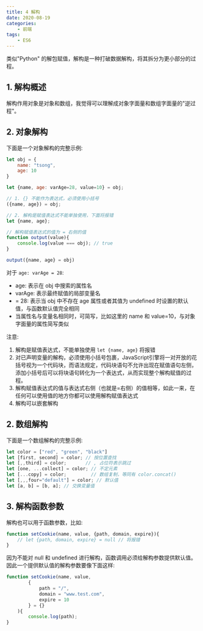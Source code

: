 ```yaml
---
title: 4 解构
date: 2020-08-19
categories:
    - 前端
tags:
	- ES6
---
```


类似"Python" 的解包赋值，解构是一种打破数据解构，将其拆分为更小部分的过程。

<!-- more -->

## 1. 解构概述
解构作用对象是对象和数组，我觉得可以理解成对象字面量和数组字面量的"逆过程"。

## 2. 对象解构
下面是一个对象解构的完整示例:

```js
let obj = {
    name: "tsong",
    age: 10
}

let {name, age: varAge=28, value=10} = obj;

// 1. {} 不能作为表达式，必须使用小括号
({name, age}) = obj; 

// 2. 解构是赋值表达式不能单独使用，下面将报错
let {name, age}; 

// 解构赋值表达式的值为 = 右侧的值
function output(value){
    console.log(value === obj); // true
}

output({name, age} = obj)
```

对于 `age: varAge = 28`:
- age: 表示在 obj 中搜索的属性名
- varAge: 表示最终赋值的局部变量名
- = 28: 表示当 obj 中不存在 age 属性或者其值为 undefined 时设置的默认值，与函数默认值完全相同
- 当属性名与变量名相同时，可简写，比如这里的 name 和 value=10，与对象字面量的属性简写类似

注意:
1. 解构是赋值表达式，不能单独使用 `let {name, age}` 将报错
2. 对已声明变量的解构，必须使用小括号包裹，JavaScript引擎将一对开放的花括号视为一个代码块，而语法规定，代码块语句不允许出现在赋值语句左侧，添加小括号后可以将块语句转化为一个表达式，从而实现整个解构赋值的过程。
3. 解构赋值表达式的值与表达式右侧（也就是=右侧）的值相等，如此一来，在任何可以使用值的地方你都可以使用解构赋值表达式
4. 解构可以嵌套解构

## 2. 数组解构
下面是一个数组解构的完整示例:

```js
let color = ["red", "green", "black"]
let [first, second] = color; // 按位置查找
let [,,third] = color;       // , 占位符表示跳过
let [one, ...collect] = color; // 不定元素
let [...copy] = color;         // 数组复制，等同有 color.concat()
let [,,,four="default"] = color; // 默认值
let [a, b] = [b, a]; // 交换变量值
```

## 3. 解构函数参数
解构也可以用于函数参数，比如:

```js
function setCookie(name, value, {path, domain, expire}){
    // let {path, domain, expire} = null // 将报错
}
```

因为不能对 null 和 undefined 进行解构，函数调用必须给解构参数提供默认值。因此一个提供默认值的解构参数要像下面这样:

```js
function setCookie(name, value, 
        {
            path = "/", 
            domain = "www.test.com", 
            expire = 10
        } = {}
    ){
        console.log(path);
}
```